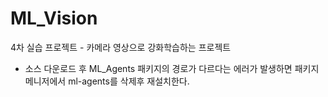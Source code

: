# ML_Vision
4차 실습 프로젝트 - 카메라 영상으로 강화학습하는 프로젝트

- 소스 다운로드 후 ML_Agents 패키지의 경로가 다르다는 에러가 발생하면 패키지메니저에서 ml-agents를 삭제후 재설치한다.
